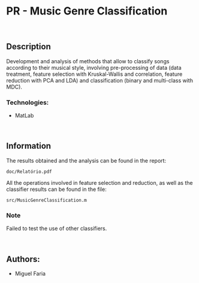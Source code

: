 # PR - Music Genre Classification

<br>

## Description
Development and analysis of methods that allow to classify songs according to their musical style, involving pre-processing of data (data treatment, feature selection with Kruskal-Wallis and correlation, feature reduction with PCA and LDA) and classification (binary and multi-class with MDC).

### Technologies:
- MatLab

<br>

## Information
The results obtained and the analysis can be found in the report:

	doc/Relatório.pdf

All the operations involved in feature selection and reduction, as well as the classifier results can be found in the file:

	src/MusicGenreClassification.m

### Note
Failed to test the use of other classifiers.

<br>

## Authors: 
- Miguel Faria